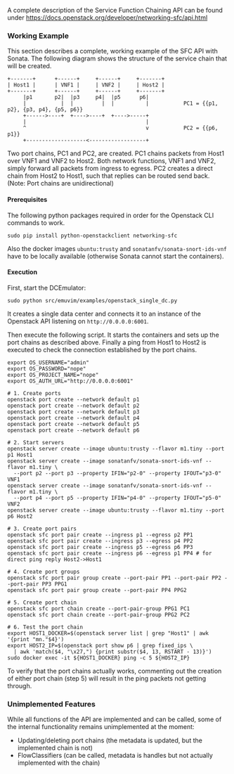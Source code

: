 <!--
# Copyright (c) 2017 SONATA-NFV and Paderborn University
# ALL RIGHTS RESERVED.
# 
# Licensed under the Apache License, Version 2.0 (the "License");
# you may not use this file except in compliance with the License.
# You may obtain a copy of the License at
#
#    http://www.apache.org/licenses/LICENSE-2.0
#
# Unless required by applicable law or agreed to in writing, software
# distributed under the License is distributed on an "AS IS" BASIS,
# WITHOUT WARRANTIES OR CONDITIONS OF ANY KIND, either express or implied.
# See the License for the specific language governing permissions and
# limitations under the License.
#
# Neither the name of the SONATA-NFV, Paderborn University
# nor the names of its contributors may be used to endorse or promote
# products derived from this software without specific prior written
# permission.
#
# This work has been performed in the framework of the SONATA project,
# funded by the European Commission under Grant number 671517 through
# the Horizon 2020 and 5G-PPP programmes. The authors would like to
# acknowledge the contributions of their colleagues of the SONATA
# partner consortium (www.sonata-nfv.eu).
-->

A complete description of the Service Function Chaining API can be found under
https://docs.openstack.org/developer/networking-sfc/api.html

### Working Example
This section describes a complete, working example of the SFC API with Sonata.
The following diagram shows the structure of the service chain that will be created.

```
+-------+      +------+     +------+     +-------+
| Host1 |      | VNF1 |     | VNF2 |     | Host2 |
+-------+      +------+     +------+     +-------+
     |p1       p2|  |p3     p4|  |p5      p6|
     |           |  |         |  |          |           PC1 = {{p1, p2}, {p3, p4}, {p5, p6}}
     +------>----+  +---->----+  +---->-----+
     |                                      |
     ^                                      v           PC2 = {{p6, p1}}
     +-------------------<------------------+
```
Two port chains, PC1 and PC2, are created. PC1 chains packets from Host1 over VNF1 and VNF2 to Host2.
Both network functions, VNF1 and VNF2, simply forward all packets from ingress to egress. PC2 creates a
direct chain from Host2 to Host1, such that replies can be routed send back.
(Note: Port chains are unidirectional)

#### Prerequisites
The following python packages required in order for the Openstack CLI commands to work.
```
sudo pip install python-openstackclient networking-sfc
```
Also the docker images `ubuntu:trusty` and `sonatanfv/sonata-snort-ids-vnf` have to be locally available
(otherwise Sonata cannot start the containers).

#### Execution
First, start the DCEmulator:
```
sudo python src/emuvim/examples/openstack_single_dc.py
```    
It creates a single data center and connects it to an instance of the Openstack API listening on `http://0.0.0.0:6001`.

Then execute the following script. It starts the containers and sets up the port chains as described above.
Finally a ping from Host1 to Host2 is executed to check the connection established by the port chains.

```
export OS_USERNAME="admin"
export OS_PASSWORD="nope"
export OS_PROJECT_NAME="nope"
export OS_AUTH_URL="http://0.0.0.0:6001"

# 1. Create ports
openstack port create --network default p1
openstack port create --network default p2
openstack port create --network default p3
openstack port create --network default p4
openstack port create --network default p5
openstack port create --network default p6

# 2. Start servers
openstack server create --image ubuntu:trusty --flavor m1.tiny --port p1 Host1
openstack server create --image sonatanfv/sonata-snort-ids-vnf --flavor m1.tiny \
  --port p2 --port p3 --property IFIN="p2-0" --property IFOUT="p3-0" VNF1
openstack server create --image sonatanfv/sonata-snort-ids-vnf --flavor m1.tiny \
  --port p4 --port p5 --property IFIN="p4-0" --property IFOUT="p5-0" VNF2
openstack server create --image ubuntu:trusty --flavor m1.tiny --port p6 Host2

# 3. Create port pairs
openstack sfc port pair create --ingress p1 --egress p2 PP1
openstack sfc port pair create --ingress p3 --egress p4 PP2
openstack sfc port pair create --ingress p5 --egress p6 PP3
openstack sfc port pair create --ingress p6 --egress p1 PP4 # for direct ping reply Host2->Host1

# 4. Create port groups
openstack sfc port pair group create --port-pair PP1 --port-pair PP2 --port-pair PP3 PPG1
openstack sfc port pair group create --port-pair PP4 PPG2

# 5. Create port chain
openstack sfc port chain create --port-pair-group PPG1 PC1
openstack sfc port chain create --port-pair-group PPG2 PC2

# 6. Test the port chain
export HOST1_DOCKER=$(openstack server list | grep "Host1" | awk '{print "mn."$4}')
export HOST2_IP=$(openstack port show p6 | grep fixed_ips \
  | awk 'match($4, "\x27,") {print substr($4, 13, RSTART - 13)}')
sudo docker exec -it ${HOST1_DOCKER} ping -c 5 ${HOST2_IP}
```

To verify that the port chains actually works, commenting out the creation of either port chain (step 5)
will result in the ping packets not getting through.

### Unimplemented Features
While all functions of the API are implemented and can be called, some of the internal functionality
remains unimplemented at the moment:
* Updating/deleting port chains (the metadata is updated, but the implemented chain is not)
* FlowClassifiers (can be called, metadata is handles but not actually implemented with the chain)
